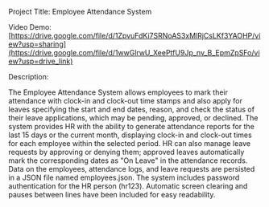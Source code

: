 Project Title: Employee Attendance System

Video Demo: [https://drive.google.com/file/d/1ZpvuFdKi7SRNoAS3xMlRjCsLKf3YAOHP/view?usp=sharing](https://drive.google.com/file/d/1wwGlrwU_XeePtfU9Jp_nv_B_EpmZpSFo/view?usp=drive_link)

Description:

The Employee Attendance System allows employees to mark their attendance with clock-in and clock-out time stamps and also apply for leaves specifying the start and end dates, reason, and check the status of their leave applications, which may be pending, approved, or declined. The system provides HR with the ability to generate attendance reports for the last 15 days or the current month, displaying clock-in and clock-out times for each employee within the selected period. HR can also manage leave requests by approving or denying them; approved leaves automatically mark the corresponding dates as "On Leave" in the attendance records. Data on the employees, attendance logs, and leave requests are persisted in a JSON file named employees.json. The system includes password authentication for the HR person (hr123). Automatic screen clearing and pauses between lines have been included for easy readability.
